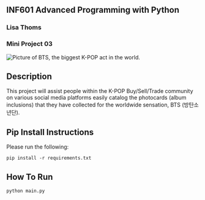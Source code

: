 ## INF601 Advanced Programming with Python
### Lisa Thoms
### Mini Project 03

![Picture of BTS, the biggest K-POP act in the world. ](https://people.com/thmb/sQSl8jHALt3PIvnpVV2uUWxB1ew=/1500x0/filters:no_upscale():max_bytes(150000):strip_icc():focal(599x0:601x2)/BTS_JOIN_LOUIS_VUITTON_AS_HOUSE_AMBASSADORS-a525d86a4d4745dd8ff413cc723c6c7e.jpg)

## Description
This project will assist people within the K-POP Buy/Sell/Trade community on various social
media platforms easily catalog the photocards (album inclusions) that they have collected for
the worldwide sensation, BTS (방탄소년단).

 ## Pip Install Instructions
Please run the following:
```
pip install -r requirements.txt
```

## How To Run

```
python main.py
```

